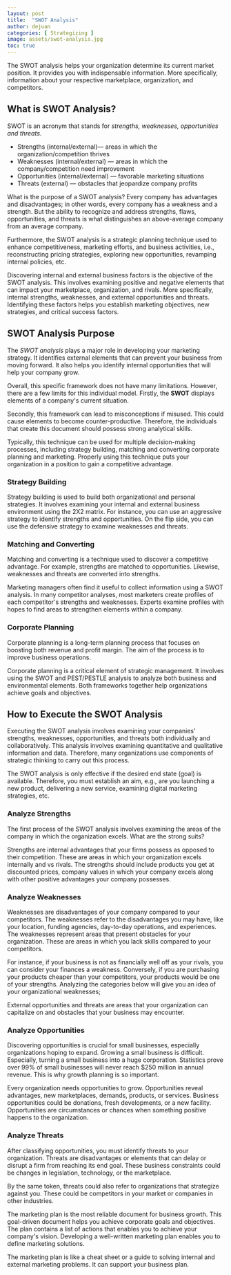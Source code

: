 ```yaml
---
layout: post
title:  "SWOT Analysis"
author: dejuan
categories: [ Strategizing ]
image: assets/swot-analysis.jpg
toc: true
---
```


The SWOT analysis helps your organization determine its current market position. It provides you with indispensable information. More specifically, information about your respective marketplace, organization, and competitors.

## What is SWOT Analysis?

SWOT is an acronym that stands for *strengths, weaknesses, opportunities and threats*.

* Strengths (internal/external)— areas in which the organization/competition thrives
* Weaknesses (internal/external) — areas in which the company/competition need improvement
* Opportunities (internal/external) — favorable marketing situations
* Threats (external) — obstacles that jeopardize company profits

What is the purpose of a SWOT analysis? Every company has advantages and disadvantages; in other words, every company has a weakness and a strength. But the ability to recognize and address strengths, flaws, opportunities, and threats is what distinguishes an above-average company from an average company.

Furthermore, the SWOT analysis is a strategic planning technique used to enhance competitiveness, marketing efforts, and business activities, i.e., reconstructing pricing strategies, exploring new opportunities, revamping internal policies, etc.

Discovering internal and external business factors is the objective of the SWOT analysis. This involves examining positive and negative elements that can impact your marketplace, organization, and rivals. More specifically, internal strengths, weaknesses, and external opportunities and threats. Identifying these factors helps you establish marketing objectives, new strategies, and critical success factors.

## SWOT Analysis Purpose

The *SWOT analysis* plays a major role in developing your marketing strategy. It identifies external elements that can prevent your business from moving forward. It also helps you identify internal opportunities that will help your company grow.

Overall, this specific framework does not have many limitations. However, there are a few limits for this individual model. Firstly, the **SWOT** displays elements of a company's current situation.

Secondly, this framework can lead to misconceptions if misused. This could cause elements to become counter-productive. Therefore, the individuals that create this document should possess strong analytical skills.

Typically, this technique can be used for multiple decision-making processes, including strategy building, matching and converting corporate planning and marketing. Properly using this technique puts your organization in a position to gain a competitive advantage.

### Strategy Building

Strategy building is used to build both organizational and personal strategies. It involves examining your internal and external business environment using the 2X2 matrix. For instance, you can use an aggressive strategy to identify strengths and opportunities. On the flip side, you can use the defensive strategy to examine weaknesses and threats.

### Matching and Converting

Matching and converting is a technique used to discover a competitive advantage. For example, strengths are matched to opportunities. Likewise, weaknesses and threats are converted into strengths.

Marketing managers often find it useful to collect information using a SWOT analysis. In many competitor analyses, most marketers create profiles of each competitor's strengths and weaknesses. Experts examine profiles with hopes to find areas to strengthen elements within a company.

### Corporate Planning

Corporate planning is a long-term planning process that focuses on boosting both revenue and profit margin. The aim of the process is to improve business operations.

Corporate planning is a critical element of strategic management. It involves using the SWOT and PEST/PESTLE analysis to analyze both business and environmental elements. Both frameworks together help organizations achieve goals and objectives.

## How to Execute the SWOT Analysis

Executing the SWOT analysis involves examining your companies' strengths, weaknesses, opportunities, and threats both individually and collaboratively. This analysis involves examining quantitative and qualitative information and data. Therefore, many organizations use components of strategic thinking to carry out this process.

The SWOT analysis is only effective if the desired end state (goal) is available. Therefore, you must establish an aim, e.g., are you launching a new product, delivering a new service, examining digital marketing strategies, etc.

### Analyze Strengths

The first process of the SWOT analysis involves examining the areas of the company in which the organization excels. What are the strong suits?

Strengths are internal advantages that your firms possess as opposed to their competition. These are areas in which your organization excels internally and vs rivals. The strengths should include products you get at discounted prices, company values in which your company excels along with other positive advantages your company possesses.

### Analyze Weaknesses

Weaknesses are disadvantages of your company compared to your competitors. The weaknesses refer to the disadvantages you may have, like your location, funding agencies, day-to-day operations, and experiences. The weaknesses represent areas that present obstacles for your organization. These are areas in which you lack skills compared to your competitors.

For instance, if your business is not as financially well off as your rivals, you can consider your finances a weakness. Conversely, if you are purchasing your products cheaper than your competitors, your products would be one of your strengths. Analyzing the categories below will give you an idea of your organizational weaknesses;

External opportunities and threats are areas that your organization can capitalize on and obstacles that your business may encounter.

### Analyze Opportunities

Discovering opportunities is crucial for small businesses, especially organizations hoping to expand. Growing a small business is difficult. Especially, turning a small business into a huge corporation. Statistics prove over 99% of small businesses will never reach $250 million in annual revenue. This is why growth planning is so important.

Every organization needs opportunities to grow. Opportunities reveal advantages, new marketplaces, demands, products, or services. Business opportunities could be donations, fresh developments, or a new facility. Opportunities are circumstances or chances when something positive happens to the organization.

### Analyze Threats

After classifying opportunities, you must identify threats to your organization. Threats are disadvantages or elements that can delay or disrupt a firm from reaching its end goal. These business constraints could be changes in legislation, technology, or the marketplace.

By the same token, threats could also refer to organizations that strategize against you. These could be competitors in your market or companies in other industries.

The marketing plan is the most reliable document for business growth. This goal-driven document helps you achieve corporate goals and objectives. The plan contains a list of actions that enables you to achieve your company's vision. Developing a well-written marketing plan enables you to define marketing solutions.

The marketing plan is like a cheat sheet or a guide to solving internal and external marketing problems. It can support your business plan.
